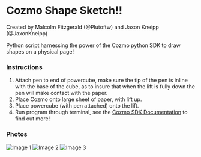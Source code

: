 # Cozmo Shape Sketch!!

Created by Malcolm Fitzgerald (@Plutoftw) and Jaxon Kneipp (@JaxonKneipp)

Python script harnessing the power of the Cozmo python SDK to draw shapes on a physical page!

### Instructions

1. Attach pen to end of powercube, make sure the tip of the pen is inline with the base of the cube, as to insure that when the lift is fully down the pen will make contact with the paper.
2. Place Cozmo onto large sheet of paper, with lift up.
3. Place powercube (with pen attached) onto the lift.
4. Run program through terminal, see the [Cozmo SDK Documentation](http://cozmosdk.anki.com/docs/getstarted.html) to find out more!

### Photos

![Image 1](https://github.com/Plutoftw/cozmo_shape_sketch/blob/master/photos/1.jpg)
![Image 2](https://github.com/Plutoftw/cozmo_shape_sketch/blob/master/photos/2.jpg)
![Image 3](https://github.com/Plutoftw/cozmo_shape_sketch/blob/master/photos/3.jpg)
